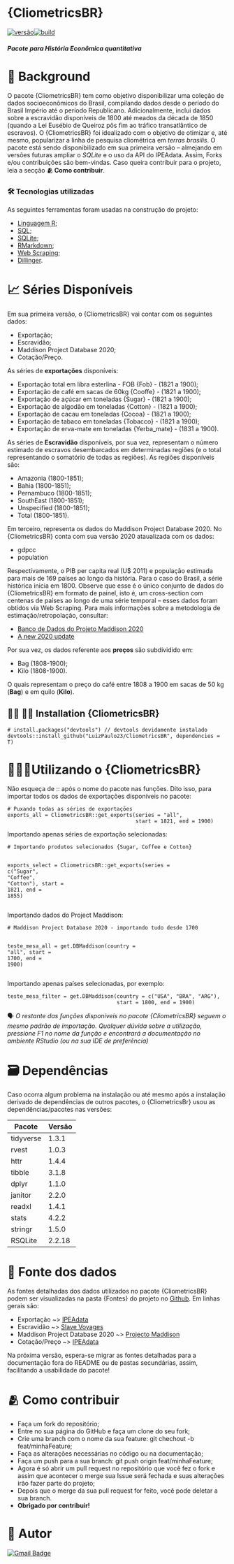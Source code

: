 <h1 class="code-line" data-line-start=0 data-line-end=1 ><a id="CliometricsBR_0"></a>{CliometricsBR}</h1>
<p class="has-line-data" data-line-start="1" data-line-end="2"><a href=""><img src="https://img.shields.io/badge/vers%C3%A3o-0.1.0-yellow.svg" alt="versão"></a><a href=""><img src="https://img.shields.io/badge/build-sucesso-green.svg" alt="build"></a></p>
<h5 class="code-line" data-line-start=2 data-line-end=3 ><a id="Pacote_para_Histria_Econmica_quantitativa_2"></a>Pacote para História Econômica quantitativa</h5>
<h1 class="code-line" data-line-start=4 data-line-end=5 ><a id="_Background_4"></a>📍 Background</h1>
<p class="has-line-data" data-line-start="5" data-line-end="6">O pacote {CliometricsBR} tem como objetivo disponibilizar uma coleção de dados socioeconômicos do Brasil, compilando dados desde o período do Brasil Império até o período Republicano. Adicionalmente, inclui dados sobre a escravidão disponíveis de 1800 até meados da década de 1850 (quando a Lei Eusébio de Queiroz pôs fim ao tráfico transatlântico de escravos).  O {CliometricsBR} foi idealizado com o objetivo de otimizar e, até mesmo, popularizar a linha de pesquisa cliométrica em <em>terras brasilis</em>. O pacote está sendo disponibilizado em sua primeira versão –  almejando em versões futuras ampliar o <em>SQLite</em> e o uso da API do IPEAdata. Assim, Forks e/ou contribuições são bem-vindas. Caso queira contribuir para o projeto, leia a secção <strong>🫂 Como contribuir</strong>.</p>
<h3 class="code-line" data-line-start=7 data-line-end=8 ><a id="_Tecnologias_utilizadas_7"></a>🛠 Tecnologias utilizadas</h3>
<p class="has-line-data" data-line-start="9" data-line-end="10">As seguintes ferramentas foram usadas na construção do projeto:</p>
<ul>
<li class="has-line-data" data-line-start="11" data-line-end="12"><a href="https://cran.r-project.org/">Linguagem R</a>;</li>
<li class="has-line-data" data-line-start="12" data-line-end="13"><a href="https://www.sql.org/">SQL</a>;</li>
<li class="has-line-data" data-line-start="13" data-line-end="14"><a href="https://www.sqlite.org/index.html">SQLite</a>;</li>
<li class="has-line-data" data-line-start="14" data-line-end="15"><a href="https://rmarkdown.rstudio.com/">RMarkdown</a>;</li>
<li class="has-line-data" data-line-start="15" data-line-end="16"><a href="https://en.wikipedia.org/wiki/Web_scraping">Web Scraping</a>;</li>
<li class="has-line-data" data-line-start="16" data-line-end="18"><a href="https://dillinger.io/">Dillinger</a>.</li>
</ul>
<h1 class="code-line" data-line-start=18 data-line-end=19 ><a id="_Sries_Disponveis_18"></a>📈 Séries Disponíveis</h1>
<p class="has-line-data" data-line-start="20" data-line-end="21">Em sua primeira versão, o {CliometricsBR} vai contar com os seguintes dados:</p>
<ul>
<li class="has-line-data" data-line-start="22" data-line-end="23">Exportação;</li>
<li class="has-line-data" data-line-start="23" data-line-end="24">Escravidão;</li>
<li class="has-line-data" data-line-start="24" data-line-end="25">Maddison Project Database 2020;</li>
<li class="has-line-data" data-line-start="25" data-line-end="27">Cotação/Preço.</li>
</ul>
<p class="has-line-data" data-line-start="27" data-line-end="28">As séries de <strong>exportações</strong> disponíveis:</p>
<ul>
<li class="has-line-data" data-line-start="29" data-line-end="30">Exportação total em libra esterlina - FOB {Fob} - (1821 a 1900);</li>
<li class="has-line-data" data-line-start="30" data-line-end="31">Exportação de café em sacas de 60kg {Cooffe} - (1821 a 1900);</li>
<li class="has-line-data" data-line-start="31" data-line-end="32">Exportação de açúcar em toneladas {Sugar} - (1821 a 1900);</li>
<li class="has-line-data" data-line-start="32" data-line-end="33">Exportação de algodão em toneladas {Cotton} - (1821 a 1900);</li>
<li class="has-line-data" data-line-start="33" data-line-end="34">Exportação de cacau em toneladas {Cocoa} - (1821 a 1900);</li>
<li class="has-line-data" data-line-start="34" data-line-end="35">Exportação de tabaco em toneladas {Tobacco} - (1821 a 1900);</li>
<li class="has-line-data" data-line-start="35" data-line-end="37">Exportação de erva-mate em toneladas {Yerba_mate} - (1831 a 1900).</li>
</ul>
<p class="has-line-data" data-line-start="37" data-line-end="38">As séries de <strong>Escravidão</strong> disponíveis, por sua vez, representam o número estimado de escravos desembarcados em determinadas regiões (e o total representando o somatório de todas as regiões). As regiões disponíveis são:</p>
<ul>
<li class="has-line-data" data-line-start="39" data-line-end="40">Amazonia (1800-1851);</li>
<li class="has-line-data" data-line-start="40" data-line-end="41">Bahia (1800-1851);</li>
<li class="has-line-data" data-line-start="41" data-line-end="42">Pernambuco (1800-1851);</li>
<li class="has-line-data" data-line-start="42" data-line-end="43">SouthEast (1800-1851);</li>
<li class="has-line-data" data-line-start="43" data-line-end="44">Unspecified (1800-1851);</li>
<li class="has-line-data" data-line-start="44" data-line-end="46">Total (1800-1851).</li>
</ul>
<p class="has-line-data" data-line-start="46" data-line-end="47">Em terceiro, representa os dados do Maddison Project Database 2020. No {CliometricsBR} conta com sua versão 2020 ataualizada com os dados:</p>
<ul>
<li class="has-line-data" data-line-start="48" data-line-end="49">gdpcc</li>
<li class="has-line-data" data-line-start="49" data-line-end="51">population</li>
</ul>
<p class="has-line-data" data-line-start="51" data-line-end="52">Respectivamente, o PIB per capita real (U$ 2011) e população estimada para mais de 169 países ao longo da história. Para o caso do Brasil, a série histórica inicia em 1800. Observe que esse é o único conjunto de dados do {CliometricsBR} em formato de painel, isto é, um cross-section com centenas de países ao longo de uma série temporal – esses dados foram obtidos via Web Scraping. Para mais informações sobre a metodologia de estimação/retropolação, consultar:</p>
<ul>
<li class="has-line-data" data-line-start="53" data-line-end="54"><a href="https://www.rug.nl/ggdc/historicaldevelopment/maddison/releases/maddison-project-database-2020">Banco de Dados do Projeto Maddison 2020</a></li>
<li class="has-line-data" data-line-start="54" data-line-end="56"><a href="https://www.rug.nl/ggdc/historicaldevelopment/maddison/publications/wp15.pdf">A new 2020 update</a></li>
</ul>
<p class="has-line-data" data-line-start="56" data-line-end="57">Por sua vez, os dados referente aos <strong>preços</strong> são subdividido em:</p>
<ul>
<li class="has-line-data" data-line-start="58" data-line-end="59">Bag (1808-1900);</li>
<li class="has-line-data" data-line-start="59" data-line-end="61">Kilo (1808-1900).</li>
</ul>
<p class="has-line-data" data-line-start="61" data-line-end="62">O quais representam o preço do café entre 1808 a 1900 em sacas de 50 kg (<strong>Bag</strong>) e em quilo (<strong>Kilo</strong>).</p>
<h2 class="code-line" data-line-start=63 data-line-end=64 ><a id="__Installation_CliometricsBR_63"></a>👩‍💻 🧑‍💻 Installation {CliometricsBR}</h2>
<pre><code class="has-line-data" data-line-start="66" data-line-end="69" class="language-sh"><span class="hljs-comment"># install.packages("devtools") // devtools devidamente instalado </span>
devtools::install_github(<span class="hljs-string">"LuizPaulo23/CliometricsBR"</span>, dependencies = T)
</code></pre>
<h1 class="code-line" data-line-start=70 data-line-end=71 ><a id="Utilizando_o_CliometricsBR_70"></a>🏄🏽‍♀️Utilizando o {CliometricsBR}</h1>
<p class="has-line-data" data-line-start="72" data-line-end="73">Não esqueça de  :: após o nome do pacote nas funções. Dito isso, para importar todos os dados de exportações disponíveis no pacote:</p>
<pre><code class="has-line-data" data-line-start="76" data-line-end="80" class="language-sh"><span class="hljs-comment"># Puxando todas as séries de exportações </span>
exports_all = CliometricsBR::get_exports(series = <span class="hljs-string">"all"</span>, 
                                         start = <span class="hljs-number">1821</span>, end = <span class="hljs-number">1900</span>) 
</code></pre>
<p class="has-line-data" data-line-start="81" data-line-end="82">Importando apenas séries de exportação selecionadas:</p>
<pre><code class="has-line-data" data-line-start="84" data-line-end="89" class="language-sh"><span class="hljs-comment"># Importando produtos selecionados {Sugar, Coffee e Cotton}  </span>

exports_select = CliometricsBR::get_exports(series = c(<span class="hljs-string">"Sugar"</span>, 
                     <span class="hljs-string">"Coffee"</span>, <span class="hljs-string">"Cotton"</span>),  start = <span class="hljs-number">1821</span>,  end = <span class="hljs-number">1855</span>) 
</code></pre>
<p class="has-line-data" data-line-start="90" data-line-end="91">Importando dados do Project Maddison:</p>
<pre><code class="has-line-data" data-line-start="93" data-line-end="98" class="language-sh"><span class="hljs-comment"># Maddison Project Database 2020 - importando tudo desde 1700</span>

teste_mesa_all = get.DBMaddison(country = <span class="hljs-string">"all"</span>,
                                start = <span class="hljs-number">1700</span>, end = <span class="hljs-number">1900</span>)
</code></pre>
<p class="has-line-data" data-line-start="99" data-line-end="100">Importando apenas países selecionadas, por exemplo:</p>
<pre><code class="has-line-data" data-line-start="102" data-line-end="105" class="language-sh">teste_mesa_filter = get.DBMaddison(country = c(<span class="hljs-string">"USA"</span>, <span class="hljs-string">"BRA"</span>, <span class="hljs-string">"ARG"</span>),
                                   start = <span class="hljs-number">1800</span>, end = <span class="hljs-number">1900</span>)
</code></pre>
<p class="has-line-data" data-line-start="106" data-line-end="107">🗣 <em>O restante das funções disponíveis no pacote {CliometricsBR} seguem o mesmo padrão de importação. Qualquer dúvida sobre a utilização, pressione F1 no nome da função e encontrará a documentação no ambiente RStudio (ou na sua IDE de preferência)</em></p>
<h1 class="code-line" data-line-start=108 data-line-end=109 ><a id="_Dependncias_108"></a>🗃 Dependências</h1>
<p class="has-line-data" data-line-start="110" data-line-end="111">Caso ocorra algum problema na instalação ou até mesmo após a instalação derivado de dependências de outros pacotes, o {CliometricsBr} usou as dependências/pacotes nas versões:</p>
<table class="table table-striped table-bordered">
<thead>
<tr>
<th>Pacote</th>
<th>Versão</th>
</tr>
</thead>
<tbody>
<tr>
<td>tidyverse</td>
<td>1.3.1</td>
</tr>
<tr>
<td>rvest</td>
<td>1.0.3</td>
</tr>
<tr>
<td>httr</td>
<td>1.4.4</td>
</tr>
<tr>
<td>tibble</td>
<td>3.1.8</td>
</tr>
<tr>
<td>dplyr</td>
<td>1.1.0</td>
</tr>
<tr>
<td>janitor</td>
<td>2.2.0</td>
</tr>
<tr>
<td>readxl</td>
<td>1.4.1</td>
</tr>
<tr>
<td>stats</td>
<td>4.2.2</td>
</tr>
<tr>
<td>stringr</td>
<td>1.5.0</td>
</tr>
<tr>
<td>RSQLite</td>
<td>2.2.18</td>
</tr>
</tbody>
</table>
<h1 class="code-line" data-line-start=126 data-line-end=127 ><a id="_Fonte_dos_dados_126"></a>👥 Fonte dos dados</h1>
<p class="has-line-data" data-line-start="128" data-line-end="129">As fontes detalhadas dos dados utilizados no pacote {CliometricsBR} podem ser visualizadas na pasta {Fontes} do projeto no <a href="https://github.com/LuizPaulo23/CliometricsBR">Github</a>. Em linhas gerais são:</p>
<ul>
<li class="has-line-data" data-line-start="130" data-line-end="131">Exportação ~&gt; <a href="http://www.ipeadata.gov.br/Default.aspx">IPEAdata</a></li>
<li class="has-line-data" data-line-start="131" data-line-end="132">Escravidão ~&gt; <a href="https://www.slavevoyages.org/">Slave Voyages</a></li>
<li class="has-line-data" data-line-start="132" data-line-end="133">Maddison Project Database 2020 ~&gt; <a href="https://www.rug.nl/ggdc/historicaldevelopment/maddison/releases/maddison-project-database-2020">Projecto Maddison</a></li>
<li class="has-line-data" data-line-start="133" data-line-end="135">Cotação/Preço ~&gt; <a href="http://www.ipeadata.gov.br/Default.aspx">IPEAdata</a></li>
</ul>
<p class="has-line-data" data-line-start="135" data-line-end="136">Na próxima versão, espera-se migrar as fontes detalhadas para a documentação fora do README ou de pastas secundárias, assim, facilitando a usabilidade  do pacote!</p>
<h1 class="code-line" data-line-start=137 data-line-end=138 ><a id="_Como_contribuir_137"></a>🫂 Como contribuir</h1>
<ul>
<li class="has-line-data" data-line-start="139" data-line-end="140">Faça um fork do repositório;</li>
<li class="has-line-data" data-line-start="140" data-line-end="141">Entre no sua página do GitHub e faça um clone do seu fork;</li>
<li class="has-line-data" data-line-start="141" data-line-end="142">Crie uma branch com o nome da sua feature: git chechout -b feat/minhaFeature;</li>
<li class="has-line-data" data-line-start="142" data-line-end="143">Faça as alterações necessárias no código ou na documentação;</li>
<li class="has-line-data" data-line-start="143" data-line-end="144">Faça um push para a sua branch: git push origin feat/minhaFeature;</li>
<li class="has-line-data" data-line-start="144" data-line-end="145">Agora é só abrir um pull request no repositório que você fez o fork e assim que acontecer o merge sua Issue será fechada e suas alterações irão fazer parte do projeto;</li>
<li class="has-line-data" data-line-start="145" data-line-end="146">Depois que o merge da sua pull request for feito, você pode deletar a sua branch.</li>
<li class="has-line-data" data-line-start="146" data-line-end="147"><strong>Obrigado por contribuir!</strong></li>
</ul>
<h1 class="code-line" data-line-start=149 data-line-end=150 ><a id="_Autor_149"></a>🤠 Autor</h1>
<p class="has-line-data" data-line-start="151" data-line-end="152"><a href="mailto:luizpauloueg@gmail.com"><img src="https://img.shields.io/badge/-luizpauloueg@gmail.com.com-c14438?style=flat-square&amp;logo=Gmail&amp;logoColor=white&amp;link=mailto:tgmarinho@gmail.com" alt="Gmail Badge"></a></p>
